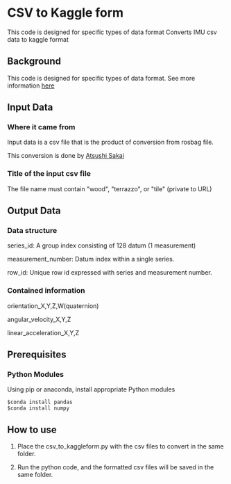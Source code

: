 # CSV to Kaggle form 
 This code is designed for specific types of data format
 Converts IMU csv data to kaggle format

## Background
This code is designed for specific types of data format. 
See more information [here](https://www.kaggle.com/jesucristo/1-smart-robots-most-complete-notebook/notebook)

## Input Data

### Where it came from

Input data is a csv file that is the product of conversion from rosbag file.

This conversion is done by [Atsushi Sakai](https://github.com/AtsushiSakai/rosbag_to_csv)

### Title of the input csv file

The file name must contain "wood", "terrazzo", or "tile" (private to URL)

## Output Data

### Data structure

series_id:          A group index consisting of 128 datum (1 measurement)

measurement_number: Datum index within a single series.

row_id:             Unique row id expressed with series and measurement number.

### Contained information

orientation_X,Y,Z,W(quaternion) 

angular_velocity_X,Y,Z 

linear_acceleration_X,Y,Z


## Prerequisites

### Python Modules

Using pip or anaconda, install appropriate Python modules

```
$conda install pandas
$conda install numpy
```

## How to use

1. Place the csv_to_kaggleform.py with the csv files to convert in the same folder.


2. Run the python code, and the formatted csv files will be saved in the same folder.


